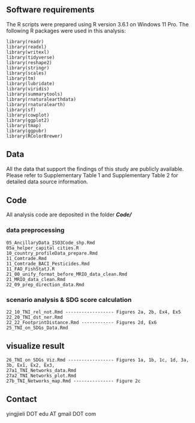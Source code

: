 
## Software requirements

The R scripts were prepared using R version 3.6.1 on Windows 11 Pro.
The following R packages were used in this analysis:

```
library(readr)
library(readxl)
library(writexl)
library(tidyverse)
library(reshape2) 
library(stringr)
library(scales)
library(tm)
library(lubridate)
library(viridis)
library(summarytools)
library(rnaturalearthdata)
library(rnaturalearth)
library(sf)
library(cowplot)
library(ggplot2)
library(tmap)
library(ggpubr)
library(RColorBrewer)
```


## Data

All the data that support the findings of this study are publicly available. Please refer to Supplementary Table 1 and Supplementary Table 2 for detailed data source information. 


## Code

All analysis code are deposited in the folder ***Code/*** 

### data preprocessing
```
05_AncillaryData_ISO3Code_shp.Rmd
05a_helper_capital cities.R
10_country_profileData_prepare.Rmd
11_Comtrade.Rmd
11_Comtrade_BACI_Pesticides.Rmd
11_FAO_FishStatJ.R
21_00_unify_format_before_MRIO_data_clean.Rmd
21_MRIO_data_clean.Rmd
22_09_prep_direction_data.Rmd
```

### scenario analysis & SDG score calculation
```
22_10_TNI_rel_not.Rmd ------------------ Figures 2a, 2b, Ex4, Ex5
22_20_TNI_dst_ner.Rmd  
22_22_FootprintDistance.Rmd ------------ Figures 2d, Ex6
25_TNI_on_SDGs_Data.Rmd
```

## visualize result 
```
26_TNI_on_SDGs_Viz.Rmd ----------------- Figures 1a, 1b, 1c, 1d, 3a, 3b, Ex1, Ex2, Ex3, 
27a1_TNI_Networks_data.Rmd
27a2_TNI_Networks_plot.Rmd
27b_TNI_Networks_map.Rmd --------------- Figure 2c
```


## Contact
yingjieli DOT edu AT gmail DOT com

